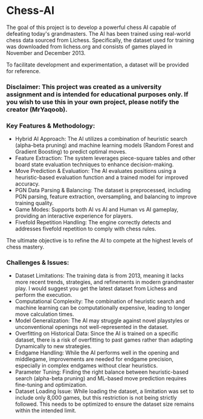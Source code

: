 # Chess-AI
The goal of this project is to develop a powerful chess AI capable of defeating today's grandmasters. The AI has been trained using real-world chess data sourced from Lichess. Specifically, the dataset used for training was downloaded from lichess.org and consists of games played in November and December 2013.

To facilitate development and experimentation, a dataset will be provided for reference.


### Disclaimer: This project was created as a university assignment and is intended for educational purposes only. If you wish to use this in your own project, please notify the creator (MrYaqoob).


### Key Features & Methodology:
- Hybrid AI Approach: The AI utilizes a combination of heuristic search (alpha-beta pruning) and machine learning models (Random Forest and Gradient Boosting) to predict optimal moves.
- Feature Extraction: The system leverages piece-square tables and other board state evaluation techniques to enhance decision-making.
- Move Prediction & Evaluation: The AI evaluates positions using a heuristic-based evaluation function and a trained model for improved accuracy.
- PGN Data Parsing & Balancing: The dataset is preprocessed, including PGN parsing, feature extraction, oversampling, and balancing to improve training quality.
- Game Modes: Supports both AI vs AI and Human vs AI gameplay, providing an interactive experience for players.
- Fivefold Repetition Handling: The engine correctly detects and addresses fivefold repetition to comply with chess rules.

The ultimate objective is to refine the AI to compete at the highest levels of chess mastery.

### Challenges & Issues:
- Dataset Limitations: The training data is from 2013, meaning it lacks more recent trends, strategies, and refinements in modern grandmaster play. I would suggest you get the latest dataset from Lichess and perform the execution.
- Computational Complexity: The combination of heuristic search and machine learning can be computationally expensive, leading to longer move calculation times.
- Model Generalization: The AI may struggle against novel playstyles or unconventional openings not well-represented in the dataset.
- Overfitting on Historical Data: Since the AI is trained on a specific dataset, there is a risk of overfitting to past games rather than adapting Dynamically to new strategies.
- Endgame Handling: While the AI performs well in the opening and middlegame, improvements are needed for endgame precision, especially in complex endgames without clear heuristics.
- Parameter Tuning: Finding the right balance between heuristic-based search (alpha-beta pruning) and ML-based move prediction requires fine-tuning and optimization.
- Dataset Loading Issue: While loading the dataset, a limitation was set to include only 8,000 games, but this restriction is not being strictly followed. This needs to be optimized to ensure the dataset size remains within the intended limit.
